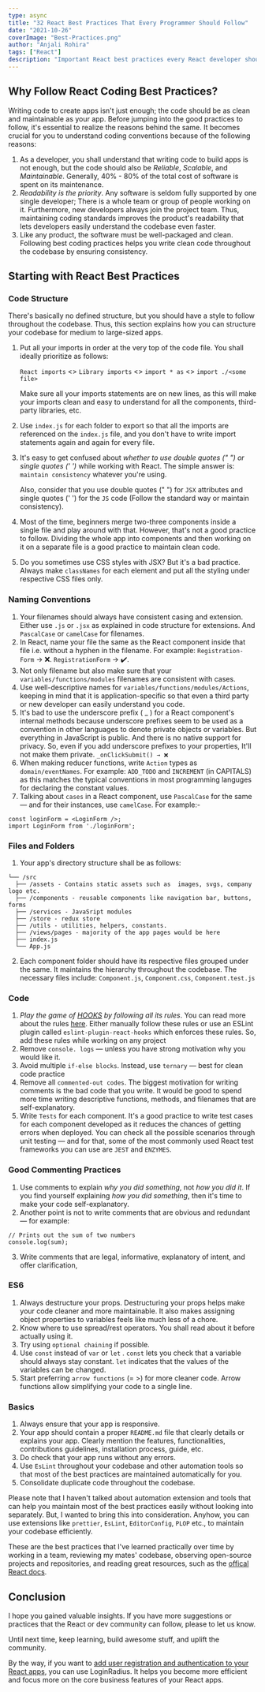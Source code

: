 ```yaml
---
type: async
title: "32 React Best Practices That Every Programmer Should Follow"
date: "2021-10-26"
coverImage: "Best-Practices.png"
author: "Anjali Rohira"
tags: ["React"]
description: "Important React best practices every React developer should follow before, during, & after writing the code. To ensure code maintainability, keep these React coding best practices handy."
---
```


## Why Follow React Coding Best Practices?

Writing code to create apps isn't just enough; the code should be as clean and maintainable as your app. Before jumping into the good practices to follow, it's essential to realize the reasons behind the same. It becomes crucial for you to understand coding conventions because of the following reasons:

1. As a developer, you shall understand that writing code to build apps is not enough, but the code should also be _Reliable_, _Scalable_, and _Maintainable_. Generally, 40% - 80% of the total cost of software is spent on its maintenance.
2. _Readability is the priority_. Any software is seldom fully supported by one single developer; There is a whole team or group of people working on it. Furthermore, new developers always join the project team. Thus,  maintaining coding standards improves the product's readability that lets developers easily understand the codebase even faster.
3. Like any product, the software must be well-packaged and clean. Following best coding practices helps you write clean code throughout the codebase by ensuring consistency.

## Starting with React Best Practices

### Code Structure

There's basically no defined structure, but you should have a style to follow throughout the codebase. Thus, this section explains how you can structure your codebase for medium to large-sized apps.

1. Put all your imports in order at the very top of the code file. You shall ideally prioritize as follows:
    
	`React imports` <> `Library imports` <> `import * as` <> `import ./<some file>`

    Make sure all your imports statements are on new lines, as this will make your imports clean and easy to understand for all the components, third-party libraries, etc.
2. Use `index.js` for each folder to export so that all the imports are referenced on the `index.js` file, and you don't have to write import statements again and again for every file.
3. It's easy to get confused about _whether to use double quotes (" ") or single quotes (' ')_ while working with React. The simple answer is: `maintain consistency` whatever you're using. 

	Also, consider that you use double quotes (" ") for `JSX` attributes and single quotes (' ') for the `JS` code (Follow the standard way or maintain consistency).
4. Most of the time, beginners merge two-three components inside a single file and play around with that. However, that's not a good practice to follow. Dividing the whole app into components and then working on it on a separate file is a good practice to maintain clean code.
5. Do you sometimes use CSS styles with JSX? But it's a bad practice. Always make `classNames` for each element and put all the styling under respective CSS files only.

### Naming Conventions

1. Your filenames should always have consistent casing and extension. Either use `.js` or `.jsx` as explained in code structure for extensions. And `PascalCase` or `camelCase` for filenames.
2. In React, name your file the same as the React component inside that file i.e. without a hyphen in the filename. For example: `Registration-Form` → ❌. `RegistrationForm` → ✔️.
3. Not only filename but also make sure that your `variables/functions/modules` filenames are consistent with cases.
4. Use well-descriptive names for `variables/functions/modules/Actions`, keeping in mind that it is application-specific so that even a third party or new developer can easily understand you code.
5. It's bad to use the underscore prefix ( _ ) for a React component's internal methods because underscore prefixes seem to be used as a convention in other languages to denote private objects or variables. But everything in JavaScript is public. And there is no native support for privacy. So, even if you add underscore prefixes to your properties, It'll not make them private. `_onClickSubmit() → ❌`
6. When making reducer functions, write `Action` types as `domain/eventNames`. For example: `ADD_TODO` and `INCREMENT` (in CAPITALS) as this matches the typical conventions in most programming languges for declaring the constant values.
7. Talking about `cases` in a React component, use `PascalCase` for the same — and for their instances, use `camelCase`. For example:-

```
const loginForm = <LoginForm />;
import LoginForm from './loginForm';

```

### Files and Folders

1. Your app's directory structure shall be as follows:

```
└── /src
  ├── /assets - Contains static assets such as  images, svgs, company logo etc.
  ├── /components - reusable components like navigation bar, buttons, forms
  ├── /services - JavaSript modules
  ├── /store - redux store
  ├── /utils - utilities, helpers, constants.
  ├── /views/pages - majority of the app pages would be here
  ├── index.js
  └── App.js

```

2. Each component folder should have its respective files grouped under the same. It maintains the hierarchy throughout the codebase. The necessary files include:
`Component.js`, `Component.css`, `Component.test.js`

### Code

1. *Play the game of [HOOKS](https://www.loginradius.com/blog/async/react-hooks-guide/) by following all its rules*. You can read more about the rules [here](https://www.smashingmagazine.com/2020/04/react-hooks-best-practices/). Either manually follow these rules or use an ESLint plugin called `eslint-plugin-react-hooks` which enforces these rules. So, add these rules while working on any project
2. Remove `console. logs` — unless you have strong motivation why you would like it.
3. Avoid multiple `if-else blocks`. Instead, use `ternary` — best for clean code practice
4. Remove all `commented-out codes`. The biggest motivation for writing comments is the bad code that you write. It would be good to spend more time writing descriptive functions, methods, and filenames that are self-explanatory.
5. Write `Tests` for each component. It's a good practice to write test cases for each component developed as it reduces the chances of getting errors when deployed. You can check all the possible scenarios through unit testing — and for that, some of the most commonly used React test frameworks you can use are `JEST` and `ENZYMES`.

### Good Commenting Practices

1. Use comments to explain _why you did something_, not _how you did it_. If you find yourself explaining  _how you did something_, then it's time to make your code self-explanatory.
2. Another point is not to write comments that are obvious and redundant — for example:

```
// Prints out the sum of two numbers
console.log(sum);
```

3. Write comments that are legal, informative, explanatory of intent, and offer clarification,

### ES6

1. Always destructure your props. Destructuring your props helps make your code cleaner and more maintainable. It also makes assigning object properties to variables feels like much less of a chore.
2. Know where to use spread/rest operators. You shall read about it before actually using it.
3. Try using `optional chaining` if possible.
4. Use `const` instead of `var` or `let` . `const` lets you check that a variable should always stay constant. `let` indicates that the values of the variables can be changed.
5. Start preferring `arrow functions` (= >) for more cleaner code. Arrow functions allow simplifying your code to a single line.

### Basics

1. Always ensure that your app is responsive.
2. Your app should contain a proper `README.md` file that clearly details or explains your app. Clearly mention the features, functionalities, contributions guidelines, installation process, guide, etc.
3. Do check that your app runs without any errors.
4. Use `EsLint` throughout your codebase and other automation tools so that most of the best practices are maintained automatically for you.
5. Consolidate duplicate code throughout the codebase.

Please note that I haven't talked about automation extension and tools that can help you maintain most of the best practices easily without looking into separately. But, I wanted to bring this into consideration. Anyhow, you can use extensions like `prettier`, `EsLint`, `EditorConfig`, `PLOP` etc., to maintain your codebase efficiently.

These are the best practices that I've learned practically over time by working in a team, reviewing my mates' codebase, observing open-source projects and repositories, and reading great resources, such as the [offical React docs](https://reactjs.org/docs/getting-started.html). 

## Conclusion

I hope you gained valuable insights. If you have more suggestions or practices that the React or dev community can follow, please to let us know.

Until next time, keep learning, build awesome stuff, and uplift the community.

By the way, if you want to [add user registration and authentication to your React apps](https://www.loginradius.com/blog/async/user-authentication-react-application/), you can use LoginRadius. It helps you become more efficient and focus more on the core business features of your React apps.
